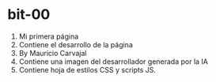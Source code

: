 # bit-00
1. Mi primera página
2. Contiene el desarrollo de la página 
3. By Mauricio Carvajal
4. Contiene una imagen del desarrollador generada por la IA 
5. Contiene hoja de estilos CSS y scripts JS.